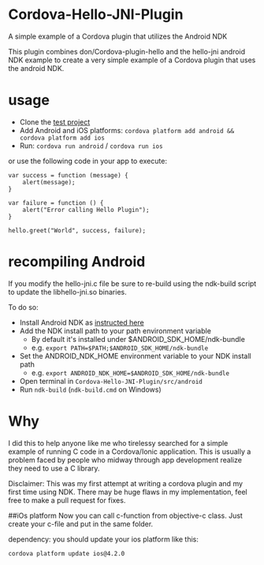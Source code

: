 Cordova-Hello-JNI-Plugin
========================

A simple example of a Cordova plugin that utilizes the Android NDK

This plugin combines don/Cordova-plugin-hello and the hello-jni android NDK example to create a very simple example of a Cordova plugin that uses the android NDK.

# usage

- Clone the [test project](https://github.com/dpa99c/Cordova-Hello-JNI-Plugin-test)
- Add Android and iOS platforms: `cordova platform add android && cordova platform add ios`
- Run: `cordova run android` / `cordova run ios`


or use the following code in your app to execute:
```
var success = function (message) {
    alert(message);
}

var failure = function () {
    alert("Error calling Hello Plugin");
}

hello.greet("World", success, failure);
```

# recompiling Android

If you modify the hello-jni.c file be sure to re-build using the ndk-build script to update the libhello-jni.so binaries.

To do so:

- Install Android NDK as [instructed here](https://developer.android.com/ndk/guides/index.html)
- Add the NDK install path to your path environment variable
    - By default it's installed under $ANDROID_SDK_HOME/ndk-bundle
    - e.g. `export PATH=$PATH;$ANDROID_SDK_HOME/ndk-bundle`
- Set the ANDROID_NDK_HOME environment variable to your NDK install path
    - e.g. `export ANDROID_NDK_HOME=$ANDROID_SDK_HOME/ndk-bundle`
- Open terminal in `Cordova-Hello-JNI-Plugin/src/android`
- Run `ndk-build` (`ndk-build.cmd` on Windows)



# Why
I did this to help anyone like me who tirelessy searched for a simple example of running C code in a Cordova/Ionic application. This is usually a problem faced by people who midway through app development realize they need to use a C library.

Disclaimer: This was my first attempt at writing a cordova plugin and my first time using NDK. There may be huge flaws in my implementation, feel free to make a pull request for fixes. 


##iOs platform
Now you can call c-function from objective-c class. Just create your c-file and put in the same folder.

dependency: you should update your ios platform like this:
```
cordova platform update ios@4.2.0
```
